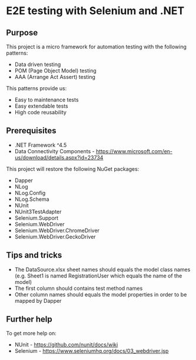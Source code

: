 # E2E testing with Selenium and .NET

## Purpose

This project is a micro framework for automation testing with the following patterns:

* Data driven testing
* POM (Page Object Model) testing
* AAA (Arrange Act Assert) testing

This patterns provide us:

* Easy to maintenance tests
* Easy extendable tests
* High code reusability

## Prerequisites

* .NET Framework ^4.5
* Data Connectivity Components - https://www.microsoft.com/en-us/download/details.aspx?id=23734

This project will restore the following NuGet packages:

* Dapper
* NLog
* NLog.Config
* NLog.Schema
* NUnit
* NUnit3TestAdapter
* Selenium.Support
* Selenium.WebDriver
* Selenium.WebDriver.ChromeDriver
* Selenium.WebDriver.GeckoDriver

## Tips and tricks

* The DataSource.xlsx sheet names should equals the model class names (e.g. Sheet1 is named RegistrationUser which equals the name of the model)
* The first column should contains test method names
* Other column names should equals the model properties in order to be mapped by Dapper

## Further help

To get more help on:

* NUnit - https://github.com/nunit/docs/wiki
* Selenium - https://www.seleniumhq.org/docs/03_webdriver.jsp
